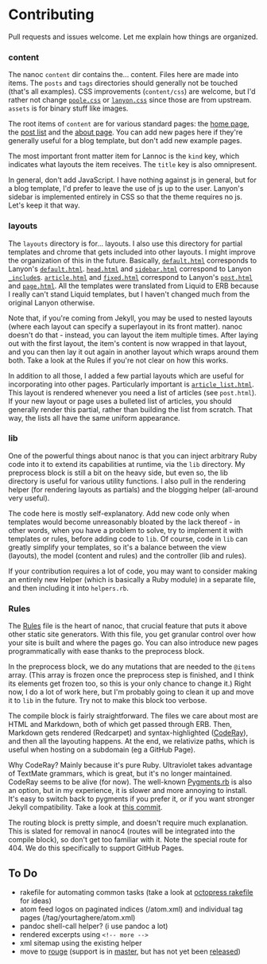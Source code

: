 # Contributing

Pull requests and issues welcome. Let me explain how things are organized.

### content

The nanoc `content` dir contains the... content. Files here are made into items. The `posts` and `tags` directories should generally not be touched (that's all examples). CSS improvements (`content/css`) are welcome, but I'd rather not change [`poole.css`](content/css/poole.css) or [`lanyon.css`](content/css/lanyon.css) since those are from upstream. `assets` is for binary stuff like images.

The root items of `content` are for various standard pages: the [home page](content/index.html), the [post list](content/post.html) and the [about page](content/about.md). You can add new pages here if they're generally useful for a blog template, but don't add new example pages.

The most important front matter item for Lannoc is the `kind` key, which indicates what layouts the item receives. The `title` key is also omnipresent.

In general, don't add JavaScript. I have nothing against js in general, but for a blog template, I'd prefer to leave the use of js up to the user. Lanyon's sidebar is implemented entirely in CSS so that the theme requires no js. Let's keep it that way.

### layouts

The `layouts` directory is for... layouts. I also use this directory for partial templates and chrome that gets included into other layouts. I might improve the organization of this in the future. Basically, [`default.html`](layouts/default.html) corresponds to Lanyon's [`default.html`](https://github.com/poole/lanyon/blob/master/_layouts/default.html). [`head.html`](layouts/head.html) and [`sidebar.html`](layouts/sidebar.html) correspond to Lanyon [`_include`s](https://github.com/poole/lanyon/tree/master/_includes). [`article.html`](layouts/article.html) and [`fixed.html`](layouts/fixed.html) correspond to Lanyon's [`post.html`](https://github.com/poole/lanyon/blob/master/_layouts/post.html) and [`page.html`](https://github.com/poole/lanyon/blob/master/_layouts/page.html). All the templates were translated from Liquid to ERB because I really can't stand Liquid templates, but I haven't changed much from the original Lanyon otherwise.

Note that, if you're coming from Jekyll, you may be used to nested layouts (where each layout can specify a superlayout in its front matter). nanoc doesn't do that - instead, you can layout the item multiple times. After laying out with the first layout, the item's content is now wrapped in that layout, and you can then lay it out again in another layout which wraps around them both. Take a look at the Rules if you're not clear on how this works.

In addition to all those, I added a few partial layouts which are useful for incorporating into other pages. Particularly important is [`article_list.html`](layouts/article_list.html). This layout is rendered whenever you need a list of articles (see `post.html`). If your new layout or page uses a bulleted list of articles, you should generally render this partial, rather than building the list from scratch. That way, the lists all have the same uniform appearance.

### lib

One of the powerful things about nanoc is that you can inject arbitrary Ruby code into it to extend its capabilities at runtime, via the `lib` directory. My preprocess block is still a bit on the heavy side, but even so, the lib directory is useful for various utility functions. I also pull in the rendering helper (for rendering layouts as partials) and the blogging helper (all-around very useful).

The code here is mostly self-explanatory. Add new code only when templates would become unreasonably bloated by the lack thereof - in other words, when you have a problem to solve, try to implement it with templates or rules, before adding code to `lib`. Of course, code in `lib` can greatly simplify your templates, so it's a balance between the view (layouts), the model (content and rules) and the controller (lib and rules).

If your contribution requires a lot of code, you may want to consider making an entirely new Helper (which is basically a Ruby module) in a separate file, and then including it into `helpers.rb`.

### Rules

The [Rules](Rules) file is the heart of nanoc, that crucial feature that puts it above other static site generators. With this file, you get granular control over how your site is built and where the pages go. You can also introduce new pages programmatically with ease thanks to the preprocess block.

In the preprocess block, we do any mutations that are needed to the `@items` array. (This array is frozen once the preprocess step is finished, and I think its elements get frozen too, so this is your only chance to change it.) Right now, I do a lot of work here, but I'm probably going to clean it up and move it to `lib` in the future. Try not to make this block too verbose.

The compile block is fairly straightforward. The files we care about most are HTML and Markdown, both of which get passed through ERB. Then, Markdown gets rendered (Redcarpet) and syntax-highlighted ([CodeRay](https://github.com/rubychan/coderay)), and then all the layouting happens. At the end, we relativize paths, which is useful when hosting on a subdomain (eg a GitHub Page).

Why CodeRay? Mainly because it's pure Ruby. Ultraviolet takes advantage of TextMate grammars, which is great, but it's no longer maintained. CodeRay seems to be alive (for now). The well-known [Pygments.rb](https://github.com/tmm1/pygments.rb) is also an option, but in my experience, it is slower and more annoying to install. It's easy to switch back to pygments if you prefer it, or if you want stronger Jekyll compatibility. Take a look at [this commit](https://github.com/tummychow/lannoc/commit/bd401a6).

The routing block is pretty simple, and doesn't require much explanation. This is slated for removal in nanoc4 (routes will be integrated into the compile block), so don't get too familiar with it. Note the special route for 404. We do this specifically to support GitHub Pages.

## To Do

- rakefile for automating common tasks (take a look at [octopress rakefile](https://github.com/imathis/octopress/blob/master/Rakefile) for ideas)
- atom feed logos on paginated indices (/atom.xml) and individual tag pages (/tag/yourtaghere/atom.xml)
- pandoc shell-call helper? (i use pandoc a lot)
- rendered excerpts using `<!-- more -->`
- xml sitemap using the existing helper
- move to [rouge](https://github.com/jneen/rouge) (support is in [master](https://github.com/nanoc/nanoc/commit/2d9a7b9), but has not yet been [released](https://github.com/nanoc/nanoc/compare/3.6.9...master))
